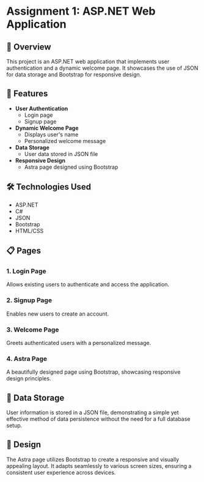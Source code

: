 # Assignment 1: ASP.NET Web Application

## 📝 Overview

This project is an ASP.NET web application that implements user authentication and a dynamic welcome page. It showcases the use of JSON for data storage and Bootstrap for responsive design.

## 🚀 Features

- **User Authentication**
  - Login page
  - Signup page
- **Dynamic Welcome Page**
  - Displays user's name
  - Personalized welcome message
- **Data Storage**
  - User data stored in JSON file
- **Responsive Design**
  - Astra page designed using Bootstrap

## 🛠️ Technologies Used

- ASP.NET
- C#
- JSON
- Bootstrap
- HTML/CSS

## 📋 Pages

### 1. Login Page
Allows existing users to authenticate and access the application.

### 2. Signup Page
Enables new users to create an account.

### 3. Welcome Page
Greets authenticated users with a personalized message.

### 4. Astra Page
A beautifully designed page using Bootstrap, showcasing responsive design principles.

## 💾 Data Storage

User information is stored in a JSON file, demonstrating a simple yet effective method of data persistence without the need for a full database setup.

## 🎨 Design

The Astra page utilizes Bootstrap to create a responsive and visually appealing layout. It adapts seamlessly to various screen sizes, ensuring a consistent user experience across devices.



